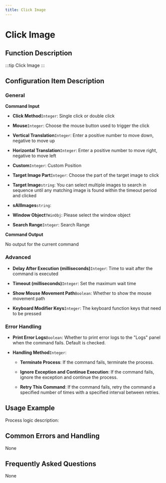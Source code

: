 ```yaml
---
title: Click Image
---
```


# Click Image

## Function Description

:::tip 
Click Image
:::

## Configuration Item Description

### General

**Command Input**

- **Click Method**`Integer`: Single click or double click

- **Mouse**`Integer`: Choose the mouse button used to trigger the click

- **Vertical Translation**`Integer`: Enter a positive number to move down, negative to move up

- **Horizontal Translation**`Integer`: Enter a positive number to move right, negative to move left

- **Custom**`Integer`: Custom Position

- **Target Image Part**`Integer`: Choose the part of the target image to click

- **Target Image**`string`: You can select multiple images to search in sequence until any matching image is found within the timeout period and clicked

- **sAllImages**`string`: 

- **Window Object**`TWinObj`: Please select the window object

- **Search Range**`Integer`: Search Range


**Command Output**

No output for the current command

### Advanced

- **Delay After Execution (milliseconds)**`Integer`: Time to wait after the command is executed

- **Timeout (milliseconds)**`Integer`: Set the maximum wait time

- **Show Mouse Movement Path**`Boolean`: Whether to show the mouse movement path

- **Keyboard Modifier Keys**`Integer`: The keyboard function keys that need to be pressed


### Error Handling

- **Print Error Logs**`Boolean`: Whether to print error logs to the "Logs" panel when the command fails. Default is checked. 

- **Handling Method**`Integer`:

    - **Terminate Process**: If the command fails, terminate the process.

    - **Ignore Exception and Continue Execution**: If the command fails, ignore the exception and continue the process.

    - **Retry This Command**: If the command fails, retry the command a specified number of times with a specified interval between retries.

## Usage Example

Process logic description:

## Common Errors and Handling

None

## Frequently Asked Questions

None

